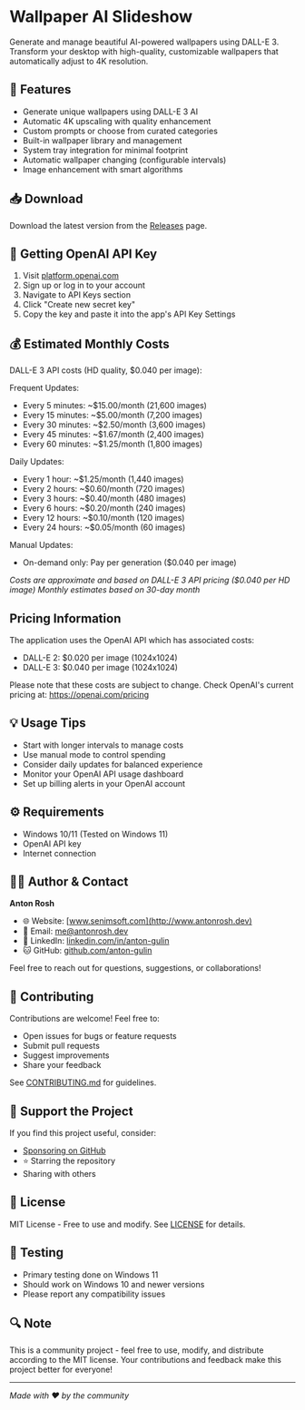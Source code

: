 # Wallpaper AI Slideshow

Generate and manage beautiful AI-powered wallpapers using DALL-E 3. Transform your desktop with high-quality, customizable wallpapers that automatically adjust to 4K resolution.

## 🌟 Features
- Generate unique wallpapers using DALL-E 3 AI
- Automatic 4K upscaling with quality enhancement
- Custom prompts or choose from curated categories
- Built-in wallpaper library and management
- System tray integration for minimal footprint
- Automatic wallpaper changing (configurable intervals)
- Image enhancement with smart algorithms

## 📥 Download
Download the latest version from the [Releases](../../releases) page.

## 🔑 Getting OpenAI API Key
1. Visit [platform.openai.com](https://platform.openai.com)
2. Sign up or log in to your account
3. Navigate to API Keys section
4. Click "Create new secret key"
5. Copy the key and paste it into the app's API Key Settings

## 💰 Estimated Monthly Costs
DALL-E 3 API costs (HD quality, $0.040 per image):

Frequent Updates:
- Every 5 minutes: ~$15.00/month (21,600 images)
- Every 15 minutes: ~$5.00/month (7,200 images)
- Every 30 minutes: ~$2.50/month (3,600 images)
- Every 45 minutes: ~$1.67/month (2,400 images)
- Every 60 minutes: ~$1.25/month (1,800 images)

Daily Updates:
- Every 1 hour: ~$1.25/month (1,440 images)
- Every 2 hours: ~$0.60/month (720 images)
- Every 3 hours: ~$0.40/month (480 images)
- Every 6 hours: ~$0.20/month (240 images)
- Every 12 hours: ~$0.10/month (120 images)
- Every 24 hours: ~$0.05/month (60 images)

Manual Updates:
- On-demand only: Pay per generation ($0.040 per image)

*Costs are approximate and based on DALL-E 3 API pricing ($0.040 per HD image)*
*Monthly estimates based on 30-day month*

## Pricing Information

The application uses the OpenAI API which has associated costs:

- DALL-E 2: $0.020 per image (1024x1024)
- DALL-E 3: $0.040 per image (1024x1024)

Please note that these costs are subject to change. Check OpenAI's current pricing at: https://openai.com/pricing

## 💡 Usage Tips
- Start with longer intervals to manage costs
- Use manual mode to control spending
- Consider daily updates for balanced experience
- Monitor your OpenAI API usage dashboard
- Set up billing alerts in your OpenAI account

## ⚙️ Requirements
- Windows 10/11 (Tested on Windows 11)
- OpenAI API key
- Internet connection

## 👨‍💻 Author & Contact
**Anton Rosh**
- 🌐 Website: [www.senimsoft.com](http://www.antonrosh.dev)
- 📧 Email: me@antonrosh.dev
- 💼 LinkedIn: [linkedin.com/in/anton-gulin](https://linkedin.com/in/antonrosh)
- 🐱 GitHub: [github.com/anton-gulin](https://github.com/antonrosh)

Feel free to reach out for questions, suggestions, or collaborations!

## 🤝 Contributing
Contributions are welcome! Feel free to:
- Open issues for bugs or feature requests
- Submit pull requests
- Suggest improvements
- Share your feedback

See [CONTRIBUTING.md](CONTRIBUTING.md) for guidelines.

## 💝 Support the Project
If you find this project useful, consider:
- [Sponsoring on GitHub](../../sponsors)
- ⭐ Starring the repository
- Sharing with others

## 📜 License
MIT License - Free to use and modify. See [LICENSE](LICENSE) for details.

## 🧪 Testing
- Primary testing done on Windows 11
- Should work on Windows 10 and newer versions
- Please report any compatibility issues

## 🔍 Note
This is a community project - feel free to use, modify, and distribute according to the MIT license. Your contributions and feedback make this project better for everyone!

---
*Made with ❤️ by the community*
